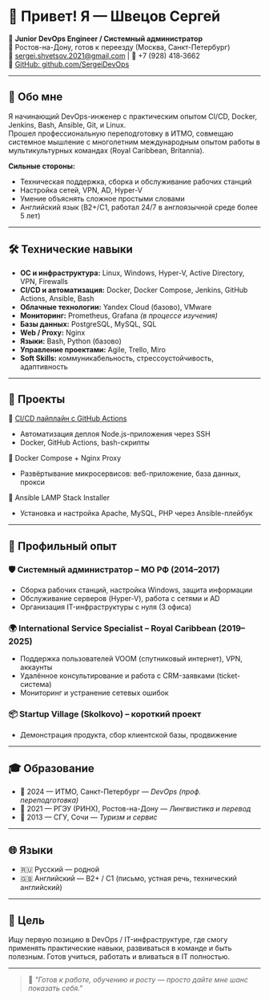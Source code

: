 # 👋 Привет! Я — Швецов Сергей

💼 **Junior DevOps Engineer / Системный администратор**  
📍 Ростов-на-Дону, готов к переезду (Москва, Санкт-Петербург)  
📧 sergei.shvetsov.2021@gmail.com | 📱 +7 (928) 418‑3662  
🔗 [GitHub: github.com/SergeiDevOps](https://github.com/SergeiDevOps/app)

---

## 🚀 Обо мне

Я начинающий DevOps-инженер с практическим опытом CI/CD, Docker, Jenkins, Bash, 
Ansible, Git, и Linux.  
Прошел профессиональную переподготовку в ИТМО, совмещаю системное мышление с 
многолетним международным опытом работы в мультикультурных командах (Royal Caribbean, 
Britannia).  

**Сильные стороны:**  
- Техническая поддержка, сборка и обслуживание рабочих станций  
- Настройка сетей, VPN, AD, Hyper-V  
- Умение объяснять сложное простыми словами  
- Английский язык (B2+/C1, работал 24/7 в англоязычной среде более 5 лет)

---

## 🛠️ Технические навыки

- **ОС и инфраструктура:** Linux, Windows, Hyper-V, Active Directory, VPN, Firewalls  
- **CI/CD и автоматизация:** Docker, Docker Compose, Jenkins, GitHub Actions, Ansible, 
Bash  
- **Облачные технологии:** Yandex Cloud (базово), VMware  
- **Мониторинг:** Prometheus, Grafana *(в процессе изучения)*  
- **Базы данных:** PostgreSQL, MySQL, SQL  
- **Web / Proxy:** Nginx  
- **Языки:** Bash, Python (базово)  
- **Управление проектами:** Agile, Trello, Miro  
- **Soft Skills:** коммуникабельность, стрессоустойчивость, адаптивность  

---

## 📂 Проекты

🔧 [CI/CD пайплайн с GitHub Actions](https://github.com/SergeiDevOps/app)  
- Автоматизация деплоя Node.js-приложения через SSH  
- Docker, GitHub Actions, bash-скрипты

🔧 Docker Compose + Nginx Proxy  
- Развёртывание микросервисов: веб-приложение, база данных, прокси

🔧 Ansible LAMP Stack Installer  
- Установка и настройка Apache, MySQL, PHP через Ansible-плейбук

---

## 💼 Профильный опыт

### 🛡️ **Системный администратор – МО РФ (2014–2017)**
- Сборка рабочих станций, настройка Windows, защита информации  
- Обслуживание серверов (Hyper-V), работа с сетями и AD  
- Организация IT-инфраструктуры с нуля (3 офиса)

### 🌍 **International Service Specialist – Royal Caribbean (2019–2025)**
- Поддержка пользователей VOOM (спутниковый интернет), VPN, аккаунты  
- Удалённое консультирование и работа с CRM-заявками (ticket-система)  
- Мониторинг и устранение сетевых ошибок

### 📦 **Startup Village (Skolkovo)** – короткий проект
- Демонстрация продукта, сбор клиентской базы, продвижение

---

## 🎓 Образование

- 📘 2024 — ИТМО, Санкт-Петербург — *DevOps (проф. переподготовка)*  
- 📘 2021 — РГЭУ (РИНХ), Ростов-на-Дону — *Лингвистика и перевод*  
- 📘 2013 — СГУ, Сочи — *Туризм и сервис*

---

## 🌐 Языки

- 🇷🇺 Русский — родной  
- 🇬🇧 Английский — B2+ / C1 (письмо, устная речь, технический английский)

---

## 📌 Цель

Ищу первую позицию в DevOps / IT-инфраструктуре, где смогу применять практические 
навыки, развиваться в команде и быть полезным. Готов учиться, работать и вливаться в IT 
полностью.

---

> 🔗 _"Готов к работе, обучению и росту — просто дайте мне шанс показать себя."_  


